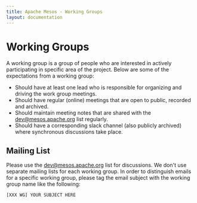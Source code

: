 ```yaml
---
title: Apache Mesos - Working Groups
layout: documentation
---
```


# Working Groups

A working group is a group of people who are interested in actively participating in specific area of the project.
Below are some of the expectations from a working group:

* Should have at least one lead who is responsible for organizing and driving the work group meetings.
* Should have regular (online) meetings that are open to public, recorded and archived.
* Should maintain meeting notes that are shared with the <dev@mesos.apache.org> list regularly.
* Should have a corresponding slack channel (also publicly archived) where synchronous discussions take place.

## Mailing List

Please use the <dev@mesos.apache.org> list for discussions.
We don't use separate mailing lists for each working group.
In order to distinguish emails for a specific working group, please tag the email subject with the working group name like the following:

    [XXX WG] YOUR SUBJECT HERE
